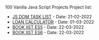 100 Vanilla Java Script Projects 
Project list: 
- [JS DOM TASK LIST](https://muhamadherwan.github.io/js100_projects/01-dom_tasklist/) - Date: 21-02-2022 
- [LOAN CALCULATOR](https://muhamadherwan.github.io/js100_projects/02-loa/) - Date: 01-03-2022
- [BOOK lIST ES5](https://muhamadherwan.github.io/js100_projects/03-booklistes5/) - Date: 22-03-2022
- [BOOK lIST ES6](https://muhamadherwan.github.io/js100_projects/04-booklistes6/) - Date: 22-03-2022
